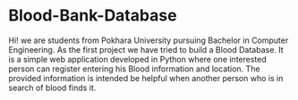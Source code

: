 # Blood-Bank-Database
Hi! we are students from Pokhara University pursuing Bachelor in Computer Engineering. As the first project we have tried to build a Blood Database. It is a simple web application developed in Python where one interested person can register entering his Blood information and location. The provided information is intended be helpful when another person who is in search of blood finds it.
